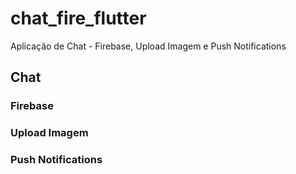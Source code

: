 # chat_fire_flutter

Aplicação de Chat - Firebase, Upload Imagem e Push Notifications

## Chat

### Firebase

### Upload Imagem

### Push Notifications
